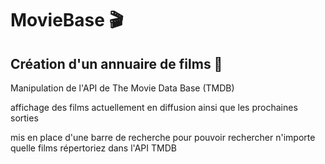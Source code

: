 # MovieBase 🎬

## Création d'un annuaire de films 🍿  

Manipulation de l'API de  The Movie Data Base (TMDB) 

affichage des films actuellement en diffusion  ainsi que les prochaines sorties 

mis en place d'une barre de recherche pour pouvoir rechercher n'importe quelle films répertoriez dans l'API TMDB
